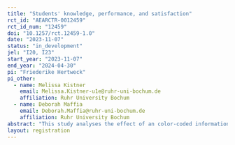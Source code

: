```yaml
---
title: "Students' knowledge, performance, and satisfaction"
rct_id: "AEARCTR-0012459"
rct_id_num: "12459"
doi: "10.1257/rct.12459-1.0"
date: "2023-11-07"
status: "in_development"
jel: "I20, I23"
start_year: "2023-11-07"
end_year: "2024-04-30"
pi: "Friederike Hertweck"
pi_other:
  - name: Melissa Kistner
    email: Melissa.Kistner-u1e@ruhr-uni-bochum.de
    affiliation: Ruhr University Bochum
  - name: Deborah Maffia
    email: Deborah.Maffia@ruhr-uni-bochum.de
    affiliation: Ruhr University Bochum
abstract: "This study analyses the effect of an color-coded information treatment on undergraduate students’ performance, learning behavior, and satisfaction. As part of an introductory course at a large German university, students receive randomly either a publicly available information on required learning intensity – or on loan periods at the library. Students are then tracked over the first year of undergraduate studies including their course-specific learning effort and their exam performance. Thereby, the study ascertains whether the provision of information at an early stage can affect academic performance. "
layout: registration
---
```


